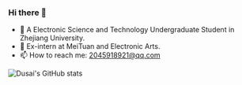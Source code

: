 ### Hi there 👋

<!--
**SecretLittleBoy/SecretLittleBoy** is a ✨ _special_ ✨ repository because its `README.md` (this file) appears on your GitHub profile.

Here are some ideas to get you started:
-->
- 🌱 A Electronic Science and Technology Undergraduate Student in Zhejiang University.
- 🔭 Ex-intern at MeiTuan and Electronic Arts.
- 📫 How to reach me: 2045918921@qq.com

![Dusai's GitHub stats](https://github-readme-stats.vercel.app/api?username=SecretLittleBoy&show_icons=true&theme=radical)
